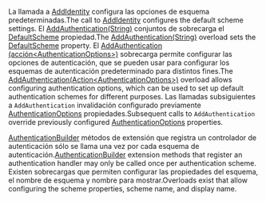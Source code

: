 <span data-ttu-id="28078-101">La llamada a [AddIdentity](/dotnet/api/microsoft.extensions.dependencyinjection.identityservicecollectionextensions.addidentity) configura las opciones de esquema predeterminadas.</span><span class="sxs-lookup"><span data-stu-id="28078-101">The call to [AddIdentity](/dotnet/api/microsoft.extensions.dependencyinjection.identityservicecollectionextensions.addidentity) configures the default scheme settings.</span></span> <span data-ttu-id="28078-102">El [AddAuthentication(String)](/dotnet/api/microsoft.extensions.dependencyinjection.authenticationservicecollectionextensions.addauthentication#Microsoft_Extensions_DependencyInjection_AuthenticationServiceCollectionExtensions_AddAuthentication_Microsoft_Extensions_DependencyInjection_IServiceCollection_System_String_) conjuntos de sobrecarga el [DefaultScheme](/dotnet/api/microsoft.aspnetcore.authentication.authenticationoptions.defaultscheme) propiedad.</span><span class="sxs-lookup"><span data-stu-id="28078-102">The [AddAuthentication(String)](/dotnet/api/microsoft.extensions.dependencyinjection.authenticationservicecollectionextensions.addauthentication#Microsoft_Extensions_DependencyInjection_AuthenticationServiceCollectionExtensions_AddAuthentication_Microsoft_Extensions_DependencyInjection_IServiceCollection_System_String_) overload sets the [DefaultScheme](/dotnet/api/microsoft.aspnetcore.authentication.authenticationoptions.defaultscheme) property.</span></span> <span data-ttu-id="28078-103">El [AddAuthentication (acción&lt;AuthenticationOptions&gt;)](/dotnet/api/microsoft.extensions.dependencyinjection.authenticationservicecollectionextensions.addauthentication#Microsoft_Extensions_DependencyInjection_AuthenticationServiceCollectionExtensions_AddAuthentication_Microsoft_Extensions_DependencyInjection_IServiceCollection_System_Action_Microsoft_AspNetCore_Authentication_AuthenticationOptions__) sobrecarga permite configurar las opciones de autenticación, que se pueden usar para configurar los esquemas de autenticación predeterminado para distintos fines.</span><span class="sxs-lookup"><span data-stu-id="28078-103">The [AddAuthentication(Action&lt;AuthenticationOptions&gt;)](/dotnet/api/microsoft.extensions.dependencyinjection.authenticationservicecollectionextensions.addauthentication#Microsoft_Extensions_DependencyInjection_AuthenticationServiceCollectionExtensions_AddAuthentication_Microsoft_Extensions_DependencyInjection_IServiceCollection_System_Action_Microsoft_AspNetCore_Authentication_AuthenticationOptions__) overload allows configuring authentication options, which can be used to set up default authentication schemes for different purposes.</span></span> <span data-ttu-id="28078-104">Las llamadas subsiguientes a `AddAuthentication` invalidación configurado previamente [AuthenticationOptions](/dotnet/api/microsoft.aspnetcore.builder.authenticationoptions) propiedades.</span><span class="sxs-lookup"><span data-stu-id="28078-104">Subsequent calls to `AddAuthentication` override previously configured [AuthenticationOptions](/dotnet/api/microsoft.aspnetcore.builder.authenticationoptions) properties.</span></span>

<span data-ttu-id="28078-105">[AuthenticationBuilder](/dotnet/api/microsoft.aspnetcore.authentication.authenticationbuilder) métodos de extensión que registra un controlador de autenticación sólo se llama una vez por cada esquema de autenticación.</span><span class="sxs-lookup"><span data-stu-id="28078-105">[AuthenticationBuilder](/dotnet/api/microsoft.aspnetcore.authentication.authenticationbuilder) extension methods that register an authentication handler may only be called once per authentication scheme.</span></span> <span data-ttu-id="28078-106">Existen sobrecargas que permiten configurar las propiedades del esquema, el nombre de esquema y nombre para mostrar.</span><span class="sxs-lookup"><span data-stu-id="28078-106">Overloads exist that allow configuring the scheme properties, scheme name, and display name.</span></span>
